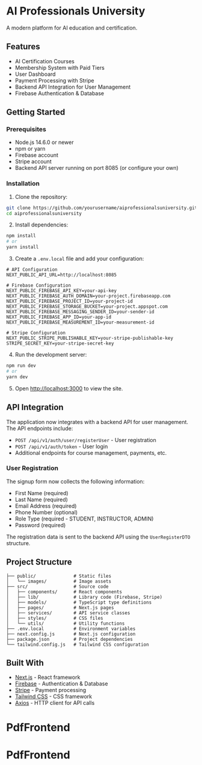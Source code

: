 # AI Professionals University

A modern platform for AI education and certification.

## Features

- AI Certification Courses
- Membership System with Paid Tiers
- User Dashboard
- Payment Processing with Stripe
- Backend API Integration for User Management
- Firebase Authentication & Database

## Getting Started

### Prerequisites

- Node.js 14.6.0 or newer
- npm or yarn
- Firebase account
- Stripe account
- Backend API server running on port 8085 (or configure your own)

### Installation

1. Clone the repository:

```bash
git clone https://github.com/yourusername/aiprofessionalsuniversity.git
cd aiprofessionalsuniversity
```

2. Install dependencies:

```bash
npm install
# or
yarn install
```

3. Create a `.env.local` file and add your configuration:

```
# API Configuration
NEXT_PUBLIC_API_URL=http://localhost:8085

# Firebase Configuration
NEXT_PUBLIC_FIREBASE_API_KEY=your-api-key
NEXT_PUBLIC_FIREBASE_AUTH_DOMAIN=your-project.firebaseapp.com
NEXT_PUBLIC_FIREBASE_PROJECT_ID=your-project-id
NEXT_PUBLIC_FIREBASE_STORAGE_BUCKET=your-project.appspot.com
NEXT_PUBLIC_FIREBASE_MESSAGING_SENDER_ID=your-sender-id
NEXT_PUBLIC_FIREBASE_APP_ID=your-app-id
NEXT_PUBLIC_FIREBASE_MEASUREMENT_ID=your-measurement-id

# Stripe Configuration
NEXT_PUBLIC_STRIPE_PUBLISHABLE_KEY=your-stripe-publishable-key
STRIPE_SECRET_KEY=your-stripe-secret-key
```

4. Run the development server:

```bash
npm run dev
# or
yarn dev
```

5. Open [http://localhost:3000](http://localhost:3000) to view the site.

## API Integration

The application now integrates with a backend API for user management. The API endpoints include:

- `POST /api/v1/auth/user/registerUser` - User registration
- `POST /api/v1/auth/token` - User login
- Additional endpoints for course management, payments, etc.

### User Registration

The signup form now collects the following information:

- First Name (required)
- Last Name (required)
- Email Address (required)
- Phone Number (optional)
- Role Type (required - STUDENT, INSTRUCTOR, ADMIN)
- Password (required)

The registration data is sent to the backend API using the `UserRegisterDTO` structure.

## Project Structure

```
├── public/              # Static files
│   └── images/          # Image assets
├── src/                 # Source code
│   ├── components/      # React components
│   ├── lib/             # Library code (Firebase, Stripe)
│   ├── models/          # TypeScript type definitions
│   ├── pages/           # Next.js pages
│   ├── services/        # API service classes
│   ├── styles/          # CSS files
│   └── utils/           # Utility functions
├── .env.local           # Environment variables
├── next.config.js       # Next.js configuration
├── package.json         # Project dependencies
└── tailwind.config.js   # Tailwind CSS configuration
```

## Built With

- [Next.js](https://nextjs.org/) - React framework
- [Firebase](https://firebase.google.com/) - Authentication & Database
- [Stripe](https://stripe.com/) - Payment processing
- [Tailwind CSS](https://tailwindcss.com/) - CSS framework
- [Axios](https://axios-http.com/) - HTTP client for API calls
# PdfFrontend
# PdfFrontend
